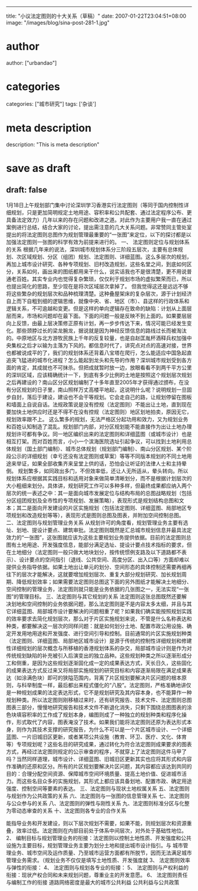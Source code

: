
---
title: "小议法定图则的十大关系（草稿）"
date: 2007-01-22T23:04:51+08:00
image: "/images/blog/sina-post-281-1.jpg"
# author
author: ["urbandao"]
# categories
categories: ["城市研究"]
tags: ['杂谈']
# meta description
description: "This is meta description"
# save as draft
draft: false
---

1月18日上午规划部门集中讨论深圳学习香港实行法定图则（等同于国内控制性详细规划，只是更加简明规定土地用途、容积率和公共配套、通过法定程序公布、更具备法定效力）几年以来的存在问题和改进之道。对此作为主要用户我一直在通过案例进行总结，结合大家的讨论，提出需注意的几大关系问题。非常赞同主管处室提出的将法定图则总图作为规划管理最重要的“一张图”来定位，以下的探讨都是以加强法定图则一张图的科学有效为前提来进行的。
一、
法定图则定位与规划体系的关系
根据几年来的说法，深圳城市规划体系分三阶段五层次，主要有总体规划、次区域规划、分区（组团）规划、法定图则、详细蓝图。这么多层次的规划，再加上城市设计研究、各种专项规划、旧村改造规划，这些名堂之间，到底如何区分，关系如何，画出来的图纸都用来干什么，说实话我也不是很清楚，更不用说普通老百姓。其实专业内也觉得复杂繁琐，仅仅利于规划市场的虚拟繁荣而已，所以也提出简化的思路，至少现在是将次区域层次拿掉了。
但我觉得这还是远远不够将这些繁杂的规划层次和品种梳理清楚。这种叠屋架床的复杂层次，源于计划经济自上而下自粗到细的逻辑思维，就像中央、省、地区（市）、县这样的行政体系和逻辑关系，不可逾越和变更。但是这样的单向逻辑存在致命的缺陷：计划从上面层层而来，市场和问题却在最下面。下面的问题一般是反映不到上面的。如果要层层向上反馈，由最上层决策修正原有计划，再一步步传达下来，情况可能已经发生变化。那些颈脖过长的梁龙腕龙，据说就是因为神经反馈信息的路线过长而被淘汰的。中原地区与北方游牧民族上千年的反复较量，也是自赵匡胤杯酒释兵权加强中央集权之后才以输为主落为下风的。都信息时代了，讲究点对点的高速对接，世界也都被说成平的了，我们的规划体系还背着八宝塔在爬行，怎么能适应中国急起直追突飞猛进的城市化进程？怎么能起到龙头和先导的作用？深圳城市规划受到各方面的肯定，其成就也不可抹杀。但把成就暂时放一边，放眼看看不到两千平方公里的深圳区域，应该精确统计一下，到底有多少比例的土地是按照这个规划层次规划之后再建设的？南山区分区规划编制了十多年直至2005年才获得通过颁布，在没有分区规划的日子里，南山照样万丈高楼平地起，这说明什么呢？说明规划一旦固步自封，落后于建设，建设也不会干等规划。它会走自己的路，让规划停留在图板和墙面上自说自话。法规政策说是没有控规（法定图则）不能出让土地，直到现在要加快土地供应时还是不得不在没有控规（法定图则）地区划地拍卖，原因无它，规划效率跟不上。
这么繁多的规划，无法严格区分起功用和效力，又为规划业务和百姓认知制造了混乱。规划部门内部，对分区规划能不能直接作为出让土地办理规划许可都有争议。同一地区编织出来的法定图则和详细蓝图（或城市设计）也是相互打架。而对百姓而言，小小一个滨海医院选址引起争议，可以找到土地利用总体规划（国土部门编制）、城市总体规划（规划部门编制）、南山分区规划、某个阶段公示的详细规划（幸亏还没有法定图则或草案）等等不同版本规划的不同土地用途来举证，如果全部收集齐来呈堂上供的话，恐怕会让听证的法律人士和主持晕倒。
规划繁多，如同政出多门，不但效率低，还让人无所适从，晕头转向。所以规划体系应根据其实践目标和适用对象来做简单清晰划分，而不是根据计划层次的大小粗细来划分。具体讲，规划研究工作可以多种多样，但最终成果都应纳入两个层次的统一表述之中：其一是面向城市发展定位与结构布局的总图战略规划（包括分区组团规划及全市性的专项规划、发展策略），表现形式是规划结构总图和文本；其二是面向开发建设的片区实施规划（包括法定图则、详细蓝图、局部地区专项规划和改造规划等等），表现形式是图则总图及图表，并附加空间控制总图。
二、法定图则与规划管理业务关系
从规划许可的角度看，规划管理业务主要有选址、划地、提设计要点、建筑审批。法定图则既然是汇总城市规划信息并最具法定效力的“一张图”，这张图就应该为这些主要规划业务提供依据。目前的法定图则总图有土地用途、开发强度信息，能部分满足选址、提设计要点技术指标的要求，但在土地细分（法定图则一般只做大地块划分，按传统惯例支路及以下道路都不表示）、设计要点的空间指引（退线、公共空间、高度分区、出入口等）方面却难以提供业务指导依据。如果土地出让单元的划分、空间形态的具体控制还需要再细再往下的层次才能解决，这就要增加规划层次、重复大部分规划研究、加长规划周期、降低规划效率；如果需要法定图则总图这下面的另外图纸才能解决土地细分、空间控制的管理业务，法定图则就只能是业务依据的几张图之一，无法实现“一张图”的管理目标。
三、法定图则与其它规划的关系
法定图则这张总图既然还要解决划地和空间控制的业务依据问题，那么法定图则是不是内容太多太细，并且与其它详细蓝图、局部城市设计要解决的问题相重了呢？如果我们确实能按照规划实践的效率要求去简化规划层次，那么对于片区实施规划来说，不管是什么名称表达和种类，都要解决这一层次的同样问题：就是如何划分土地、配置市政公用设施、确定开发用地用途和开发强度、进行空间引导和控制。目前通常的片区实施规划种类（法定图则、详细蓝图、局部地区城市设计）是源于传统的控制性详细规划和修建性详细规划的层次概念与所移植的香港规划体系的杂交，局部城市设计则是作为对传统规划缺陷的补充被引入后演变出的独立品种。这些规划种类之所以逐渐形成分工和侧重，是因为这些规划逐渐固化成一定的成果表达方式，天长日久，这些固化的成果表达方式反过来又将局部实施规划的研究目标和内容逐渐局限在满足成果表达（如涂满色块）即可的狭隘范围内，背离了片区规划要解决片区问题的根本原则，与科举制度一样，最后都出来程式僵化的“八股”。法定图则，严格准确地讲仅是一种规划成果的法定表达形式，它不是规划研究及其内容本身，也不能算作一种规划种类。所以法定图则刚移植过来时，还有研究报告、技术文件、法定图则总图图表三部分，慢慢地研究报告和技术文件不断退化消失，只剩下围绕总图图表的涂色块填容积率的工作成了规划本身，编图则成了一种独立的规划种类和程序化操作，形式取代了内容，图表淹没了技术。如果我们能将法定图则还原为表达形式本身，则作为其技术支撑的研究报告，为什么不可以是一个片区城市设计、一个详细蓝图、一片旧城旧区更新，或者某项公共设施（教育、环卫、医疗、文化、体育等）专项规划呢？这些名目的研究成果，通过转化为符合法定图则成果要求的图表方式，再经过法定图则规定的公示审查的程序，不就穿上了法定图则这件马甲了吗？当然同样道理，城市设计、详细蓝图、旧城旧区更新其实也应将其形式和内容作准确的还原和区分。所有的片区规划要解决片区问题，其内容都应该达到共同的目的：合理分配空间资源、保障城市空间环境质量、提高土地价值、促进城市活力。而这些名目众多的实施规划，其形式上都应该具备划地、配置市政、确定用途强度、控制空间等要素的表达。
三、法定图则与现状土地权属关系
五、法定图则与规划作为公共政策的关系
六、法定图则与一张图的信息管理关系
七、法定图则与公众参与的关系
八、法定图则的弹性与刚性关系
九、法定图则标准分区与化整为零动态审查的关系
十、法定图则各专业的合作关系

能指导业务和开发建设，则以下层次规划不需要，如果不能，则规划层次和资源重叠，效率过低。法定图则在内部目前处于体系中间层次，对外处于基础性地位。
2、
编制目标与规划管理业务的衔接：法定图则以控制土地性质、开发强度和公共设施为主要目标，规划管理业务主要为划分土地和提出城市设计指引。与
城市管理业务、城市空间及运作质量、乃至城市运营方面都有所脱节，因而无法满足城市管理业务需求。（规划业务不仅仅是填写土地性质、开发强度就
3、
法定图则效率与弹性的衔接：
4、
法定图则与规划各专业的衔接：
5、
法定图则与产权利益的衔接：现状产权合同和未来规划问题，尊重业主的开发意愿。
6、
法定图则责任与编制工作的衔接
道路网络密度是最大的城市公共利益
公共利益与公共政策

